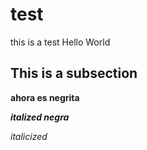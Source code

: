 # test
this is a test
Hello World

## This is a subsection

**ahora es negrita**

***italized negra***

*italicized*

